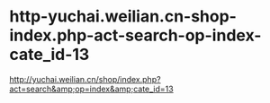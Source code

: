 # http-yuchai.weilian.cn-shop-index.php-act-search-op-index-cate_id-13
http://yuchai.weilian.cn/shop/index.php?act=search&amp;op=index&amp;cate_id=13
